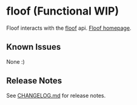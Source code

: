 # floof (Functional WIP)

Floof interacts with the [floof](https://github.com/runarsf/floof/) api. [Floof homepage](https://floof.runarsf.dev/).

## Known Issues

None :)

## Release Notes

See [CHANGELOG.md](https://github.com/runarsf/vsfloof/blob/master/CHANGELOG.md) for release notes.
